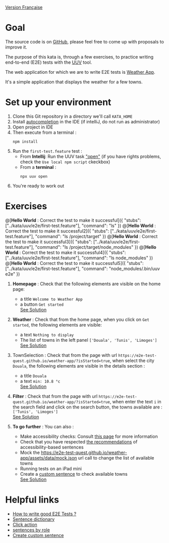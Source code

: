 [Version Française](./README_FR.md)

# Goal

The source code is on [GitHub](https://github.com/stanlee974/kata-uuv-techio), please feel free to come up with proposals to improve it.

The purpose of this kata is, through a few exercises, to practice writing end-to-end (E2E) tests with the [UUV](https://orange-opensource.github.io/uuv/) tool.

The web application for which we are to write E2E tests is [Weather App](https://e2e-test-quest.github.io/weather-app/).

It's a simple application that displays the weather for a few towns.

# Set up your environment
1. Clone this Git repository in a directory we'll call `KATA_HOME`
2. Install [autocompletion](https://orange-opensource.github.io/uuv/fr/docs/getting-started/configuration#autocompl%C3%A9tion) in the IDE (if intelliJ, do not run as administrator)
3. Open project in IDE
4. Then execute from a terminal :
   ``` shell
   npm install
   ```
5. Run the `first-test.feature` test :
   - From **Intellij**: Run the UUV task ["open"](https://github.com/e2e-test-quest/kata-e2e-uuv/blob/main/assets/uuv_run_configuration.PNG?raw=true) (if you have rights problems, check the `Use local npm script` ckeckbox)
   - From a **terminal** :
       ``` shell
       npx uuv open
       ```
6. You're ready to work out

# Exercises
@[**Hello World** : Correct the test to make it successful]({ "stubs": ["../kata/uuv/e2e/first-test.feature"], "command": "ls" })
@[**Hello World** : Correct the test to make it successful2]({ "stubs": ["../kata/uuv/e2e/first-test.feature"], "command": "ls /project/target" })
@[**Hello World** : Correct the test to make it successful3]({ "stubs": ["../kata/uuv/e2e/first-test.feature"], "command": "ls /project/target/node_modules" })
@[**Hello World** : Correct the test to make it successful4]({ "stubs": ["../kata/uuv/e2e/first-test.feature"], "command": "ls node_modules" })
@[**Hello World** : Correct the test to make it successful5]({ "stubs": ["../kata/uuv/e2e/first-test.feature"], "command": "node_modules/.bin/uuv e2e" })

1. **Homepage** : Check that the following elements are visible on the home page:
    - a title `Welcome to Weather App`
    - a button `Get started`<br>
    [See Solution](https://github.com/e2e-test-quest/kata-e2e-uuv/compare/main...01-homepage)

2. **Weather** : Check that from the home page, when you click on `Get started`, the following elements are visible:
    - a text `Nothing to display`
    - The list of towns in the left panel `['Douala', 'Tunis', 'Limoges']`<br>
    [See Solution](https://github.com/e2e-test-quest/kata-e2e-uuv/compare/01-homepage...02-weather)

3. TownSelection : Check that from the page with url `https://e2e-test-quest.github.io/weather-app/?isStarted=true`, when select the city `Douala`, the following elements are visible in the details section :
    - a title `Douala`
    - a text `min: 10.8 °c`<br>
    [See Solution](https://github.com/e2e-test-quest/kata-e2e-uuv/compare/02-weather...03-town-selection)

4. **Filter** : Check that from the page with url `https://e2e-test-quest.github.io/weather-app/?isStarted=true`, when enter the text `i` in the search field and click on the search button, the towns available are : `['Tunis', 'Limoges']`<br>
   [See Solution](https://github.com/e2e-test-quest/kata-e2e-uuv/compare/03-town-selection...04-filter)

5. **To go further** : You can also :
    - Make accessibility checks: Consult [this page](https://orange-opensource.github.io/uuv/docs/recommendations/improving-accessibility/) for more information  
    - Check that you have respected [the recommendations](https://orange-opensource.github.io/uuv/docs/recommendations/writing-good-e2e-tests) of accessibility-based sentences
    - Mock the https://e2e-test-quest.github.io/weather-app/assets/data/mock.json url call to change the list of available towns 
    - Running tests on an iPad mini
    - Create a [custom sentence](https://orange-opensource.github.io/uuv/fr/docs/wordings/add-custom-step-definition) to check available towns<br>
    [See Solution](https://github.com/e2e-test-quest/kata-e2e-uuv/compare/04-filter...5-go-further)
   
# Helpful links
- [How to write good E2E Tests ?](https://orange-opensource.github.io/uuv/docs/recommendations/writing-good-e2e-tests/)
- [Sentence dictionary](https://orange-opensource.github.io/uuv/fr/docs/wordings/generated-wording-description/en-generated-wording-description)
- [Click action](https://orange-opensource.github.io/uuv/fr/docs/wordings/generated-wording-description/en-generated-wording-description#i-click)
- [sentences by role](https://orange-opensource.github.io/uuv/fr/docs/wordings/generated-wording-description/en-generated-wording-description#par-r%C3%B4le)
- [Create custom sentence](https://orange-opensource.github.io/uuv/fr/docs/wordings/add-custom-step-definition)
